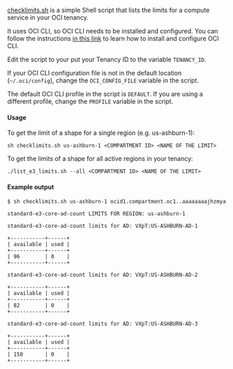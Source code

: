[checklimits.sh](./checklimits.sh) is a simple Shell script that lists the limits for a compute service in your OCI tenancy.

It uses OCI CLI, so OCI CLI needs to be installed and configured. You can follow the instructions [in this link](https://docs.oracle.com/en-us/iaas/Content/API/SDKDocs/cliinstall.htm) to learn how to install and configure OCI CLI.

Edit the script to your put your Tenancy ID to the variable `TENANCY_ID`.

If your OCI CLI configuration file is not in the default location (`~/.oci/config`), change the `OCI_CONFIG_FILE` variable in the script.

The default OCI CLI profile in the script is `DEFAULT`. If you are using a different profile, change the `PROFILE` variable in the script.

#### Usage

To get the limit of a shape for a single region (e.g. us-ashburn-1):

```shell
sh checklimits.sh us-ashburn-1 <COMPARTMENT ID> <NAME OF THE LIMIT>
```

To get the limits of a shape for all active regions in your tenancy:


```shell
./list_e3_limits.sh --all <COMPARTMENT ID> <NAME OF THE LIMIT>
```

#### Example output

```
$ sh checklimits.sh us-ashburn-1 ocid1.compartment.oc1..aaaaaaaajhzmya

standard-e3-core-ad-count LIMITS FOR REGION: us-ashburn-1

standard-e3-core-ad-count limits for AD: VXpT:US-ASHBURN-AD-1

+-----------+------+
| available | used |
+-----------+------+
| 96        | 0    |
+-----------+------+

standard-e3-core-ad-count limits for AD: VXpT:US-ASHBURN-AD-2

+-----------+------+
| available | used |
+-----------+------+
| 82        | 0    |
+-----------+------+

standard-e3-core-ad-count limits for AD: VXpT:US-ASHBURN-AD-3

+-----------+------+
| available | used |
+-----------+------+
| 150       | 0    |
+-----------+------+
```
